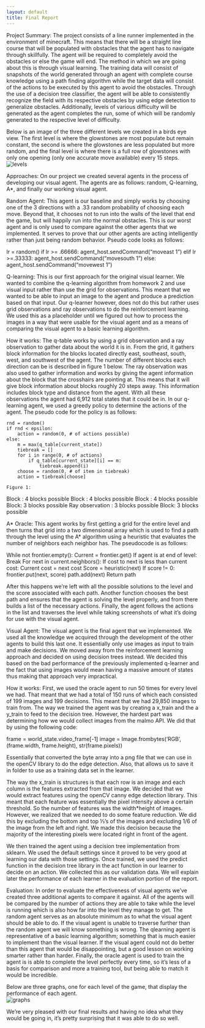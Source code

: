 ```yaml
---
layout: default
title: Final Report
---
```


Project Summary: The project consists of a line runner implemented in the environment of minecraft. This means that there will be a straight line course that will be populated with obstacles that the agent has to navigate through skillfully. The agent will be required to completely avoid the obstacles or else the game will end. The method in which we are going about this is through visual learning. The training data will consist of snapshots of the world generated through an agent with complete course knowledge using a path finding algorithm while the target data will consist of the actions to be executed by this agent to avoid the obstacles. Through the use of a decision tree classifier, the agent will be able to consistently recognize the field with its respective obstacles by using edge detection to generalize obstacles. Additionally, levels of various difficulty will be generated as the agent completes the run, some of which will be randomly generated to the respective level of difficulty.

Below is an image of the three different levels we created in a birds eye view. The first level is where the glowstones are most populate but remain constant, the second is where the glowstones are less populated but more random, and the final level is where there is a full row of glowstones with only one opening (only one accurate move available) every 15 steps.
![levels](https://user-images.githubusercontent.com/27802382/27006751-6fd20e0a-4df1-11e7-819c-8b929e2ee7ad.png)
 
 
Approaches: On our project we created several agents in the process of developing our visual agent. The agents are as follows: random, Q-learning, A*, and finally our working visual agent. 
	
Random Agent: This agent is our baseline and simply works by choosing one of the 3 directions with a .33 random probability of choosing each move. Beyond that, it chooses not to run into the walls of the level that end the game, but will happily run into the normal obstacles. This is our worst agent and is only used to compare against the other agents that we implemented. It serves to prove that our other agents are acting intelligently rather than just being random behavior.  Pseudo code looks as follows: 
 
lr = random()
if lr >= .66666:
	agent_host.sendCommand(“moveast 1”)
elif lr >=.33333:
	agent_host.sendCommand(“movesouth 1”)
else:
	agent_host.sendCommand(“movewest 1”)
 
Q-learning: This is our first approach for the original visual learner. We wanted to combine the q-learning algorithm from homework 2 and use visual input rather than use the grid for observations. This meant that we wanted to be able to input an image to the agent and produce a prediction based on that input. Our q-learner however, does not do this but rather uses grid observations and ray observations to do the reinforcement learning. We used this as a placeholder until we figured out how to process the images in a way that were usable for the visual agent and as a means of comparing the visual agent to a basic learning algorithm. 
 
How it works: The q-table works by using a grid observation and a ray observation to gather data about the world it is in. From the grid, it gathers block information for the blocks located directly east, southeast, south, west, and southwest of the agent. The number of different blocks each direction can be is described in figure 1 below. The ray observation was also used to gather information and works by giving the agent information about the block that the crosshairs are pointing at. This means that it will give block information about blocks roughly 20 steps away. This information includes block type and distance from the agent. With all these observations the agent had 6,912 total states that it could be in. 
In our q-learning agent, we used a greedy policy to determine the actions of the agent. 
	The pseudo code for the policy is as follows: 
	
	rnd = random()
	if rnd < epsilon: 
		action = random(0, # of actions possible)
	else:
		m = max(q_table[current_state])
		tiebreak = []
		for i in range(0, # of actions)
			if q_table[current_state][i] == m:
				tiebreak.append(i)
		choose = random(0, # of item in tiebreak)
		action = tiebreak[choose]
 
	Figure 1: 
 
Block : 4 blocks possible
Block : 4 blocks possible 
Block : 4 blocks possible 
Block: 3 blocks possible
Ray observation : 3 blocks possible
Block: 3 blocks possible
 
 
 
 
 
 
 
 
 
 
 
 
 
 
A* Oracle: This agent works by first getting a grid for the entire level and then turns that grid into a two dimensional array which is used to find a path through the level using the A* algorithm using a heuristic that evaluates the number of neighbors each neighbor has. The pseudocode is as follows:
 
While not frontier.empty():
	Current = frontier.get()
	If agent is at end of level:
		Break
	For next in current.neighbors():
		If cost to next is less than current cost:
			Current cost = next cost
			Score = heuristic(next)
			If score != 0:
				frontier.put(next, score)
				path.add(next)
Return path
 
After this happens we’re left with all the possible solutions to the level and the score associated with each path. Another function chooses the best path and ensures that the agent is solving the level properly, and from there builds a list of the necessary actions. Finally, the agent follows the actions in the list and traverses the level while taking screenshots of what it’s doing for use with the visual agent. 
 
Visual Agent: The visual agent is the final agent that we implemented. We used all the knowledge we acquired through the development of the other agents to build this last one. It essentially only use images as input to train and make decisions. We moved away from the reinforcement learning approach and decided on using decision trees instead. We decided this based on the bad performance of the previously implemented q-learner and the fact that using images would mean having a massive amount of states thus making that approach very impractical. 
 
How it works: First, we used the oracle agent to run 50 times for every level we had. That meant that we had a total of 150 runs of which each consisted of 199 images and 199 decisions. This meant that we had 29,850 images to train from. The way we trained the agent was by creating a x_train and the a y_train to feed to the decision tree. However, the hardest part was determining how we would collect images from the malmo API. We did that by using the following code: 
 
frame	= world_state.video_frame[-1]
image	= Image.frombytes(‘RGB’, (frame.width, frame.height), str(frame.pixels))
 
Essentially that converted the byte array into a png file that we can use in the openCV library to do the edge detection. Also, that allows us to save it in  folder to use as a training data set in the learner. 
	
The way the x_train is structures is that each row is an image and each column is the features extracted from that image. We decided that we would extract features using the openCV canny edge detection library. This meant that each feature was essentially the pixel intensity above a certain threshold. So the number of features was the width*height of images. However, we realized that we needed to do some feature reduction. We did this by excluding the bottom and top ⅓’s of the images and excluding 1/6 of the image from the left and right. We made this decision because the majority of the interesting pixels were located right in front of the agent. 
 
We then trained the agent using a decision tree implementation from sklearn. We used the default settings since it proved to be very good at learning our data with those settings. 
Once trained, we used the predict function in the decision tree library in the act function in our learner to decide on an action. We collected this as our validation data. We will explain later the performance of each learner in the evaluation portion of the report. 
 
 
	
 
Evaluation: In order to evaluate the effectiveness of visual agents we’ve created three additional agents to compare it against. All of the agents will be compared by the number of actions they are able to take while the level is running which is also how far into the level they manage to get. The random agent serves as an absolute minimum as to what the visual agent should be able to do. If the visual agent is unable to traverse further than the random agent we will know something is wrong. The qlearning agent is representative of a basic learning algorithm; something that is much easier to implement than the visual learner. If the visual agent could not do better than this agent that would be disappointing, but a good lesson on working smarter rather than harder. Finally, the oracle agent is used to train the agent is is able to complete the level perfectly every time, so it’s less of a basis for comparison and more a training tool, but being able to match it would be incredible. 

Below are three graphs, one for each level of the game, that display the performance of each agent.  
![graphs](https://user-images.githubusercontent.com/27802382/27006750-6c516f82-4df1-11e7-928e-22c070ab6b98.png)
 
We’re very pleased with our final results and having no idea what they would be going in, it’s pretty surprising that it was able to do so well.  
